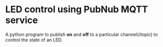 # LED control using PubNub MQTT service

A python program to publish **on** and **off** to a particular channel(/topic) to control the state of an LED.
